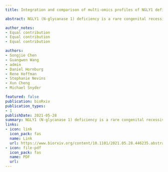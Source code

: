 ```yaml
---
title: Integration and comparison of multi-omics profiles of NGLY1 deficiency plasma and cellular models to identify clinically relevant molecular phenotypes

abstract: NGLY1 (N-glycanase 1) deficiency is a rare congenital recessive disorder caused by a mutation in the NGLY1 gene, which encodes the cytosol enzyme N-glycanase 1. The NGLY1 protein catalyzes the first step in protein deglycosylation, a process prerequisite for the cytosolic degradation of misfolded glycoproteins. By performing and combining metabolomics and proteomics profiles, we showed that NGLY1 deficiency induced the activation of immune response, disturbed lipid metabolism, biogenic amine synthesis and glutathione metabolism. The discovery was further validated by profiling of patient-derived induced pluripotent stem cells (iPSCs) and differentiated neural progenitor cells (NPCs), which serve as a personalized cellular model of the disease. This study provides new insights into the NGLY1 deficiency pathology and demonstrates that the upregulation of immune response and downregulation of lipid metabolism appear to be important molecular phenotypes of NGLY1 deficiency, together with the dysregulation of amino acid metabolism, biogenic amine synthesis and diverse signaling pathways, likely causing broad downstream syndromes. Collectively, such valuable multi-omics profiles identified broad molecular associations of potential pathological mechanisms during the onset of NGLY1 deficiency and suggested potential therapeutic targets for researchers and clinicians.

author_notes:
- Equal contribution
- Equal contribution
- Equal contribution

authors:
- Songjie Chen
- Guangwen Wang
- admin
- Daniel Hornburg
- Rene Hoffman
- Stephanie Nevins
- Xun Cheng
- Michael Snyder

featured: false
publication: bioRxiv
publication_types:
- 1
publishDate: 2021-05-28
summary: NGLY1 (N-glycanase 1) deficiency is a rare congenital recessive disorder caused by a mutation in the NGLY1 gene, which encodes the cytosol enzyme N-glycanase 1. The NGLY1 protein catalyzes the first step in protein deglycosylation, a process prerequisite for the cytosolic degradation of misfolded glycoproteins. By performing and combining metabolomics and proteomics profiles, we showed that NGLY1 deficiency induced the activation of immune response, disturbed lipid metabolism, biogenic amine synthesis and glutathione metabolism. The discovery was further validated by profiling of patient-derived induced pluripotent stem cells (iPSCs) and differentiated neural progenitor cells (NPCs), which serve as a personalized cellular model of the disease. This study provides new insights into the NGLY1 deficiency pathology and demonstrates that the upregulation of immune response and downregulation of lipid metabolism appear to be important molecular phenotypes of NGLY1 deficiency, together with the dysregulation of amino acid metabolism, biogenic amine synthesis and diverse signaling pathways, likely causing broad downstream syndromes. Collectively, such valuable multi-omics profiles identified broad molecular associations of potential pathological mechanisms during the onset of NGLY1 deficiency and suggested potential therapeutic targets for researchers and clinicians.
links:
- icon: link
  icon_pack: fas
  name: Link
  url: https://www.biorxiv.org/content/10.1101/2021.05.28.446235.abstract
- icon: file-pdf
  icon_pack: fas
  name: PDF
  url: 
---
```

